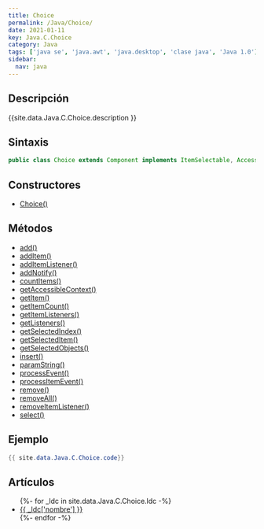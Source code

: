 ```yaml
---
title: Choice
permalink: /Java/Choice/
date: 2021-01-11
key: Java.C.Choice
category: Java
tags: ['java se', 'java.awt', 'java.desktop', 'clase java', 'Java 1.0']
sidebar: 
  nav: java
---
```


## Descripción
{{site.data.Java.C.Choice.description }}

## Sintaxis
~~~java
public class Choice extends Component implements ItemSelectable, Accessible
~~~

## Constructores
* [Choice()](/Java/Choice/Choice/)

## Métodos
* [add()](/Java/Choice/add/)
* [addItem()](/Java/Choice/addItem/)
* [addItemListener()](/Java/Choice/addItemListener/)
* [addNotify()](/Java/Choice/addNotify/)
* [countItems()](/Java/Choice/countItems/)
* [getAccessibleContext()](/Java/Choice/getAccessibleContext/)
* [getItem()](/Java/Choice/getItem/)
* [getItemCount()](/Java/Choice/getItemCount/)
* [getItemListeners()](/Java/Choice/getItemListeners/)
* [getListeners()](/Java/Choice/getListeners/)
* [getSelectedIndex()](/Java/Choice/getSelectedIndex/)
* [getSelectedItem()](/Java/Choice/getSelectedItem/)
* [getSelectedObjects()](/Java/Choice/getSelectedObjects/)
* [insert()](/Java/Choice/insert/)
* [paramString()](/Java/Choice/paramString/)
* [processEvent()](/Java/Choice/processEvent/)
* [processItemEvent()](/Java/Choice/processItemEvent/)
* [remove()](/Java/Choice/remove/)
* [removeAll()](/Java/Choice/removeAll/)
* [removeItemListener()](/Java/Choice/removeItemListener/)
* [select()](/Java/Choice/select/)

## Ejemplo
~~~java
{{ site.data.Java.C.Choice.code}}
~~~

## Artículos
<ul>
{%- for _ldc in site.data.Java.C.Choice.ldc -%}
   <li>
       <a href="{{_ldc['url'] }}">{{ _ldc['nombre'] }}</a>
   </li>
{%- endfor -%}
</ul>
